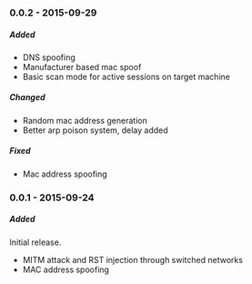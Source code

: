 ### 0.0.2 - 2015-09-29

##### Added

- DNS spoofing
- Manufacturer based mac spoof
- Basic scan mode for active sessions on target machine

##### Changed

- Random mac address generation
- Better arp poison system, delay added

##### Fixed

- Mac address spoofing

### 0.0.1 - 2015-09-24

##### Added

Initial release.

- MITM attack and RST injection through switched networks
- MAC address spoofing
